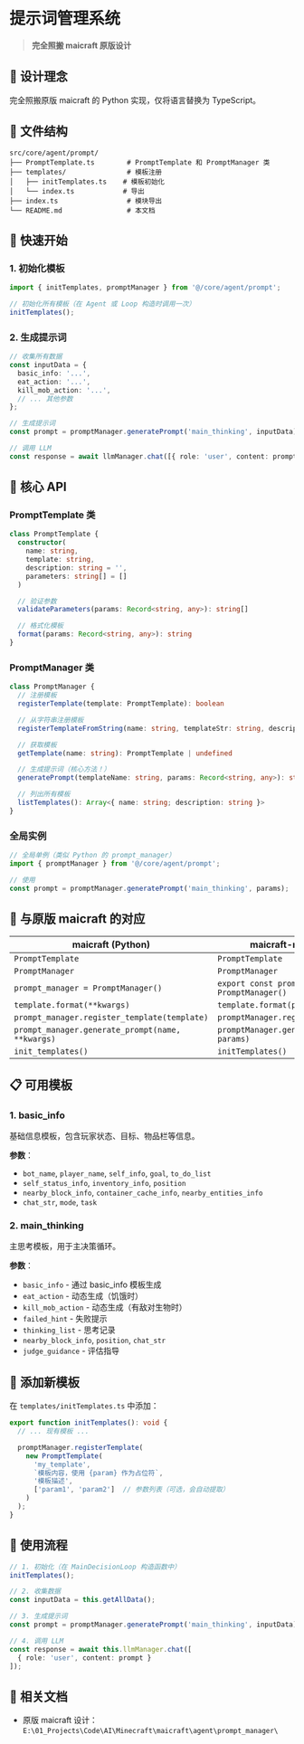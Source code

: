# 提示词管理系统

> **完全照搬 maicraft 原版设计**

## 🎯 设计理念

完全照搬原版 maicraft 的 Python 实现，仅将语言替换为 TypeScript。

## 📁 文件结构

```
src/core/agent/prompt/
├── PromptTemplate.ts        # PromptTemplate 和 PromptManager 类
├── templates/               # 模板注册
│   ├── initTemplates.ts    # 模板初始化
│   └── index.ts            # 导出
├── index.ts                 # 模块导出
└── README.md                # 本文档
```

## 🚀 快速开始

### 1. 初始化模板

```typescript
import { initTemplates, promptManager } from '@/core/agent/prompt';

// 初始化所有模板（在 Agent 或 Loop 构造时调用一次）
initTemplates();
```

### 2. 生成提示词

```typescript
// 收集所有数据
const inputData = {
  basic_info: '...',
  eat_action: '...',
  kill_mob_action: '...',
  // ... 其他参数
};

// 生成提示词
const prompt = promptManager.generatePrompt('main_thinking', inputData);

// 调用 LLM
const response = await llmManager.chat([{ role: 'user', content: prompt }]);
```

## 📝 核心 API

### PromptTemplate 类

```typescript
class PromptTemplate {
  constructor(
    name: string,
    template: string,
    description: string = '',
    parameters: string[] = []
  )

  // 验证参数
  validateParameters(params: Record<string, any>): string[]

  // 格式化模板
  format(params: Record<string, any>): string
}
```

### PromptManager 类

```typescript
class PromptManager {
  // 注册模板
  registerTemplate(template: PromptTemplate): boolean

  // 从字符串注册模板
  registerTemplateFromString(name: string, templateStr: string, description?: string): boolean

  // 获取模板
  getTemplate(name: string): PromptTemplate | undefined

  // 生成提示词（核心方法！）
  generatePrompt(templateName: string, params: Record<string, any>): string

  // 列出所有模板
  listTemplates(): Array<{ name: string; description: string }>
}
```

### 全局实例

```typescript
// 全局单例（类似 Python 的 prompt_manager）
import { promptManager } from '@/core/agent/prompt';

// 使用
const prompt = promptManager.generatePrompt('main_thinking', params);
```

## 🔧 与原版 maicraft 的对应

| maicraft (Python) | maicraft-next (TypeScript) |
|-------------------|---------------------------|
| `PromptTemplate` | `PromptTemplate` |
| `PromptManager` | `PromptManager` |
| `prompt_manager = PromptManager()` | `export const promptManager = new PromptManager()` |
| `template.format(**kwargs)` | `template.format(params)` |
| `prompt_manager.register_template(template)` | `promptManager.registerTemplate(template)` |
| `prompt_manager.generate_prompt(name, **kwargs)` | `promptManager.generatePrompt(name, params)` |
| `init_templates()` | `initTemplates()` |

## 📋 可用模板

### 1. basic_info

基础信息模板，包含玩家状态、目标、物品栏等信息。

**参数**：
- `bot_name`, `player_name`, `self_info`, `goal`, `to_do_list`
- `self_status_info`, `inventory_info`, `position`
- `nearby_block_info`, `container_cache_info`, `nearby_entities_info`
- `chat_str`, `mode`, `task`

### 2. main_thinking

主思考模板，用于主决策循环。

**参数**：
- `basic_info` - 通过 basic_info 模板生成
- `eat_action` - 动态生成（饥饿时）
- `kill_mob_action` - 动态生成（有敌对生物时）
- `failed_hint` - 失败提示
- `thinking_list` - 思考记录
- `nearby_block_info`, `position`, `chat_str`
- `judge_guidance` - 评估指导

## 🎨 添加新模板

在 `templates/initTemplates.ts` 中添加：

```typescript
export function initTemplates(): void {
  // ... 现有模板 ...

  promptManager.registerTemplate(
    new PromptTemplate(
      'my_template',
      `模板内容，使用 {param} 作为占位符`,
      '模板描述',
      ['param1', 'param2']  // 参数列表（可选，会自动提取）
    )
  );
}
```

## 🔄 使用流程

```typescript
// 1. 初始化（在 MainDecisionLoop 构造函数中）
initTemplates();

// 2. 收集数据
const inputData = this.getAllData();

// 3. 生成提示词
const prompt = promptManager.generatePrompt('main_thinking', inputData);

// 4. 调用 LLM
const response = await this.llmManager.chat([
  { role: 'user', content: prompt }
]);
```

## 📖 相关文档

- 原版 maicraft 设计：`E:\01_Projects\Code\AI\Minecraft\maicraft\agent\prompt_manager\`
